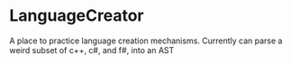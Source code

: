LanguageCreator
===============

A place to practice language creation mechanisms. Currently can parse a weird subset of c++, c#, and f#, into an AST